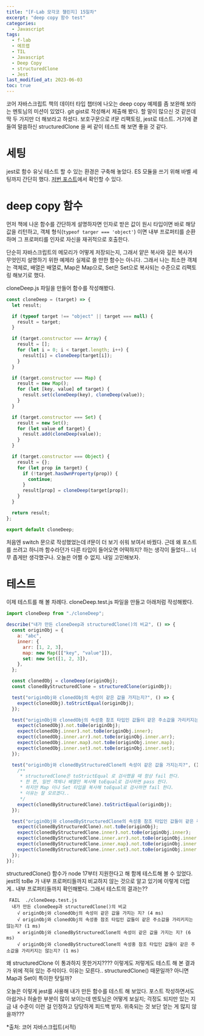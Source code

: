 ```yaml
---
title: "[F-Lab 모각코 챌린지] 15일차"
excerpt: "deep copy 함수 test"
categories:
  - Javascript
tags:
  - f-lab
  - 에프랩
  - TIL
  - Javascript
  - Deep Copy
  - structuredClone
  - Jest
last_modified_at: 2023-06-03
toc: true
---
```


코어 자바스크립트 책의 데이터 타입 챕터에 나오는 deep copy 예제를 좀 보완해 보라는 멘토님의 미션이 있었다. git gist로 작성해서 제출해 봤다. 할 말이 많으신 것 같은데 딱 두 가지만 더 해보라고 하셨다. 보호구문으로 if문 리팩토링, jest로 테스트. 거기에 곁들여 말씀하신 structuredClone 을 써 같이 테스트 해 보면 좋을 것 같다.

# 세팅

jest로 함수 유닛 테스트 할 수 있는 환경은 구축해 놓았다. ES 모듈을 쓰기 위해 바벨 세팅까지 간단히 했다. [저번 포스트](https://ckswnskfk.github.io/programing/Jest/)에서 확인할 수 있다.

# deep copy 함수

먼저 책에 나온 함수를 간단하게 설명하자면 인자로 받은 값이 원시 타입이면 바로 해당 값을 리턴하고, 객체 형식(`typeof targer === 'object'`) 이면 내부 프로퍼티를 순환하며 그 프로퍼티를 인자로 자신을 재귀적으로 호출한다.

단순히 자바스크립트의 메모리가 어떻게 저장되는지, 그래서 얕은 복사와 깊은 복사가 무엇인지 설명하기 위한 예제라 실제로 쓸 만한 함수는 아니다. 그래서 나는 최소한 객체는 객체로, 배열은 배열로, Map은 Map으로, Set은 Set으로 복사되는 수준으로 리팩토링 해보기로 했다.

cloneDeep.js 파일을 만들어 함수를 작성해봤다.

```javascript
const cloneDeep = (target) => {
  let result;

  if (typeof target !== "object" || target === null) {
    result = target;
  }

  if (target.constructor === Array) {
    result = [];
    for (let i = 0; i < target.length; i++) {
      result[i] = cloneDeep(target[i]);
    }
  }

  if (target.constructor === Map) {
    result = new Map();
    for (let [key, value] of target) {
      result.set(cloneDeep(key), cloneDeep(value));
    }
  }

  if (target.constructor === Set) {
    result = new Set();
    for (let value of target) {
      result.add(cloneDeep(value));
    }
  }

  if (target.constructor === Object) {
    result = {};
    for (let prop in target) {
      if (!target.hasOwnProperty(prop)) {
        continue;
      }
      result[prop] = cloneDeep(target[prop]);
    }
  }

  return result;
};

export default cloneDeep;
```

처음엔 switch 문으로 작성했었는데 if문이 더 보기 쉬워 보여서 바꿨다. 근데 왜 포스트를 쓰려고 하니까 함수라던가 다른 타입이 들어오면 어떡하지? 하는 생각이 들었다... 너무 좁게만 생각했구나. 오늘은 어쩔 수 없지. 내일 고민해보자.

# 테스트

이제 테스트를 해 볼 차례다. cloneDeep.test.js 파일을 만들고 아래처럼 작성해봤다.

```javascript
import cloneDeep from "./cloneDeep";

describe("내가 만든 cloneDeep과 structuredClone()의 비교", () => {
  const originObj = {
    a: "abc",
    inner: {
      arr: [1, 2, 3],
      map: new Map([["key", "value"]]),
      set: new Set([1, 2, 3]),
    },
  };

  const clonedObj = cloneDeep(originObj);
  const clonedByStructuredClone = structuredClone(originObj);

  test("originObj와 clonedObj의 속성이 같은 값을 가지는지?", () => {
    expect(clonedObj).toStrictEqual(originObj);
  });

  test("originObj와 clonedObj의 속성중 참조 타입인 값들이 같은 주소값을 가리키지는 않는지?", () => {
    expect(clonedObj).not.toBe(originObj);
    expect(clonedObj.inner).not.toBe(originObj.inner);
    expect(clonedObj.inner.arr).not.toBe(originObj.inner.arr);
    expect(clonedObj.inner.map).not.toBe(originObj.inner.map);
    expect(clonedObj.inner.set).not.toBe(originObj.inner.set);
  });

  test("originObj와 clonedByStructuredClone의 속성이 같은 값을 가지는지?", () => {
    /**
     * structuredClone은 toStrictEqual 로 검사했을 때 항상 fail 한다.
     * 한 편, 일반 객체나 배열만 복사해 toEqual로 검사하면 pass 한다.
     * 하지만 Map 이나 Set 타입을 복사해 toEqual로 검사하면 fail 한다.
     * 이유는 잘 모르겠다..
     */
    expect(clonedByStructuredClone).toStrictEqual(originObj);
  });

  test("originObj와 clonedByStructuredClone의 속성중 참조 타입인 값들이 같은 주소값을 가리키지는 않는지?", () => {
    expect(clonedByStructuredClone).not.toBe(originObj);
    expect(clonedByStructuredClone.inner).not.toBe(originObj.inner);
    expect(clonedByStructuredClone.inner.arr).not.toBe(originObj.inner.arr);
    expect(clonedByStructuredClone.inner.map).not.toBe(originObj.inner.map);
    expect(clonedByStructuredClone.inner.set).not.toBe(originObj.inner.set);
  });
});
```

structuredClone() 함수가 node 17부터 지원한다고 해 함께 테스트해 볼 수 있었다. jest의 toBe 가 내부 프로퍼티들까지 비교하지 않는 것으로 알고 있기에 이렇게 더럽게.. 내부 프로퍼티들까지 확인해봤다. 그래서 테스트의 결과는??

```
 FAIL  ./cloneDeep.test.js
  내가 만든 cloneDeep과 structuredClone()의 비교
    √ originObj와 clonedObj의 속성이 같은 값을 가지는 지? (4 ms)
    √ originObj와 clonedObj의 속성중 참조 타입인 값들이 같은 주소값을 가리키지는 않는지? (1 ms)
    × originObj와 clonedByStructuredClone의 속성이 같은 값을 가지는 지? (6 ms)
    √ originObj와 clonedByStructuredClone의 속성중 참조 타입인 값들이 같은 주소값을 가리키지는 않는지? (1 ms)

```

왜 structuredClone 이 통과하지 못한거지???? 이렇게도 저렇게도 테스트 해 본 결과가 위에 적혀 있는 주석이다. 이유는 모른다.. structuredClone() 때문일까? 아니면 Map과 Set이 특이한 탓일까?

오늘은 이렇게 jest를 사용해 내가 만든 함수를 테스트 해 보았다. 포스트 작성하면서도 아쉽거나 허술한 부분이 많이 보이는데 멘토님은 어떻게 보실지; 걱정도 되지만 있는 지금 내 수준이 이런 걸 인정하고 당당하게 피드백 받자. 위축되는 것 보단 얻는 게 많지 않을까???

\*출처: 코어 자바스크립트(서적)
